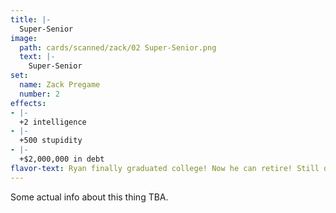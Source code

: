 ```yaml
---
title: |-
  Super-Senior
image: 
  path: cards/scanned/zack/02 Super-Senior.png
  text: |-
    Super-Senior
set:
  name: Zack Pregame
  number: 2
effects: 
- |-
  +2 intelligence
- |-
  +500 stupidity
- |-
  +$2,000,000 in debt
flavor-text: Ryan finally graduated college! Now he can retire! Still doesn't know what an API is
---
```

Some actual info about this thing TBA.
